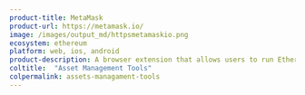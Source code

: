 ```yaml
---
product-title: MetaMask
product-url: https://metamask.io/
image: /images/output_md/httpsmetamaskio.png
ecosystem: ethereum
platform: web, ios, android
product-description: A browser extension that allows users to run Ethereum dApps and interacting with smart contracts.
coltitle:  "Asset Management Tools"
colpermalink: assets-managament-tools
---
```

